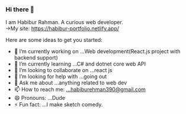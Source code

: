 ### Hi there 👋
I am Habibur Rahman. A curious web developer.  
->My site: https://habibur-portfolio.netlify.app/

Here are some ideas to get you started:

- 🔭 I’m currently working on ...Web development(React.js project with backend support) 
- 🌱 I’m currently learning ...C# and dotnet core web API
- 👯 I’m looking to collaborate on ...react js
- 🤔 I’m looking for help with ...going out
- 💬 Ask me about ...anything related to web dev
- 📫 How to reach me: ...habiburehman390@gmail.com
- 😄 Pronouns: ...Dude
- ⚡ Fun fact: ...I make sketch comedy. 
